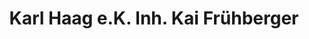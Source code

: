 ---
title: "Karl Haag e.K. Inh. Kai Frühberger"
url: /heidelberg/karl-haag-e-k-inh-kai-fruehberger/
shop: Leder
---